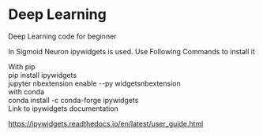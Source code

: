 # Deep Learning
Deep Learning code for beginner

In Sigmoid Neuron ipywidgets is used.
Use Following Commands to install it

With pip
<br>
pip install ipywidgets
<br>
jupyter nbextension enable --py widgetsnbextension
<br>
with conda
<br>
conda install -c conda-forge ipywidgets
<br>
Link to ipywidgets documentation

https://ipywidgets.readthedocs.io/en/latest/user_guide.html
